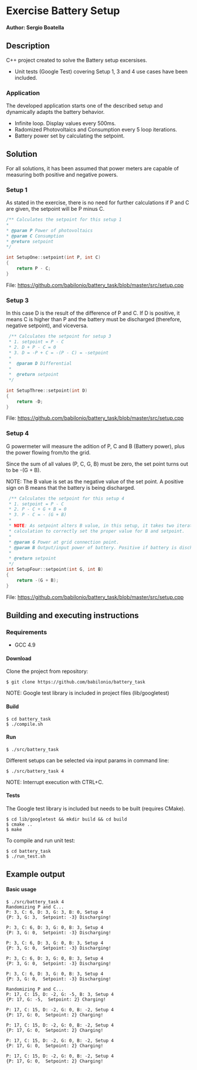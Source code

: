 
# Exercise Battery Setup

#### Author: Sergio Boatella
## Description
C++ project created to solve the Battery setup excersises.
- Unit tests (Google Test) covering Setup 1, 3 and 4 use cases have been included.
### Application
The developed application starts one of the described setup and dynamically adapts the battery behavior.
- Infinite loop. Display values every 500ms.
- Radomized Photovoltaics and Consumption every 5 loop iterations.
- Battery power set by calculating the setpoint.

## Solution
For all solutions, it has been assumed that power meters are capable of measuring both positive and negative powers.
### Setup 1
As stated in the exercise, there is no need for further calculations if P and C are given, the setpoint will be P minus C.
```c++
/** Calculates the setpoint for this setup 1
*
* @param P Power of photovoltaics
* @param C Consumption
* @return setpoint
*/

int SetupOne::setpoint(int P, int C)
{
	return P - C;
}
```
File: https://github.com/babilonio/battery_task/blob/master/src/setup.cpp

### Setup 3
In this case D is the result of the difference of P and C. If D is positive, it means C is higher than P and the battery must be discharged (therefore, negative setpoint), and viceversa.
```c++
 /** Calculates the setpoint for setup 3
 * 1. setpoint = P - C
 * 2. D + P - C = 0
 * 3. D = -P + C = -(P - C) = -setpoint
 * 
 *  @param D Differential
 *  
 *  @return setpoint
 */

int SetupThree::setpoint(int D)
{
    return -D;
}
```
File: https://github.com/babilonio/battery_task/blob/master/src/setup.cpp

### Setup 4
G powermeter will measure the adition of P, C and B (Battery power), plus the power flowing from/to the grid.

Since the sum of all values (P, C, G, B) must be zero, the set point turns out to be -(G + B).

NOTE: The B value is set as the negative value of the set point. A positive sign on B means that the battery is being discharged.

```c++
 /** Calculates the setpoint for this setup 4
 * 1. setpoint = P - C
 * 2. P - C + G + B = 0
 * 3. P - C = - (G + B)
 *
 * NOTE: As setpoint alters B value, in this setup, it takes two iterations of setpoint
 * calculation to correctly set the proper value for B and setpoint.
 *
 * @param G Power at grid connection point.
 * @param B Output/input power of battery. Positive if battery is discharging.
 *  
 * @return setpoint
 */
int SetupFour::setpoint(int G, int B)
{
    return -(G + B);
}
```
File: https://github.com/babilonio/battery_task/blob/master/src/setup.cpp

## Building and executing instructions
### Requirements
- GCC 4.9

#### Download
Clone the project from repository:
```console
$ git clone https://github.com/babilonio/battery_task
```
NOTE: Google test library is included in project files (lib/googletest)

#### Build
```console
$ cd battery_task
$ ./compile.sh
```
#### Run
```console
$ ./src/battery_task
```
Different setups can be selected via input params in command line:
```console
$ ./src/battery_task 4
```
NOTE: Interrupt execution with CTRL+C.
#### Tests
The Google test library is included but needs to be built (requires CMake).

```console
$ cd lib/googletest && mkdir build && cd build
$ cmake ..
$ make
```
To compile and run unit test:
```console
$ cd battery_task
$ ./run_test.sh
```

## Example output

#### Basic usage
```console
$ ./src/battery_task 4
Randomizing P and C...
P: 3, C: 6, D: 3, G: 3, B: 0, Setup 4
{P: 3, G: 3,  Setpoint: -3} Discharging!

P: 3, C: 6, D: 3, G: 0, B: 3, Setup 4
{P: 3, G: 0,  Setpoint: -3} Discharging!

P: 3, C: 6, D: 3, G: 0, B: 3, Setup 4
{P: 3, G: 0,  Setpoint: -3} Discharging!

P: 3, C: 6, D: 3, G: 0, B: 3, Setup 4
{P: 3, G: 0,  Setpoint: -3} Discharging!

P: 3, C: 6, D: 3, G: 0, B: 3, Setup 4
{P: 3, G: 0,  Setpoint: -3} Discharging!

Randomizing P and C...
P: 17, C: 15, D: -2, G: -5, B: 3, Setup 4
{P: 17, G: -5,  Setpoint: 2} Charging!

P: 17, C: 15, D: -2, G: 0, B: -2, Setup 4
{P: 17, G: 0,  Setpoint: 2} Charging!

P: 17, C: 15, D: -2, G: 0, B: -2, Setup 4
{P: 17, G: 0,  Setpoint: 2} Charging!

P: 17, C: 15, D: -2, G: 0, B: -2, Setup 4
{P: 17, G: 0,  Setpoint: 2} Charging!

P: 17, C: 15, D: -2, G: 0, B: -2, Setup 4
{P: 17, G: 0,  Setpoint: 2} Charging!
```

